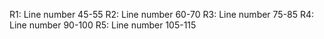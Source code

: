 
R1: Line number 45-55
R2: Line number 60-70
R3: Line number 75-85
R4: Line number 90-100
R5: Line number 105-115